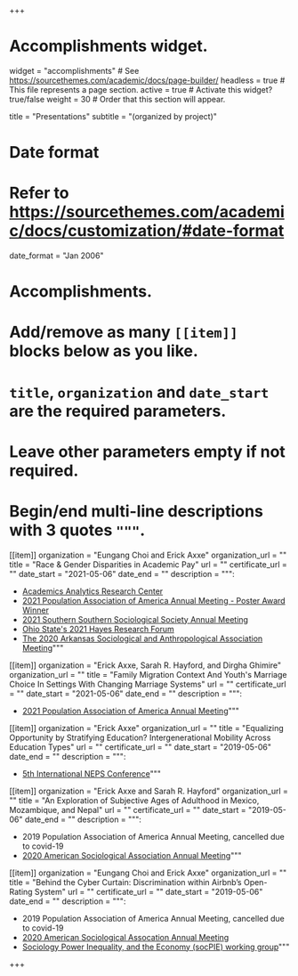 +++
# Accomplishments widget.
widget = "accomplishments"  # See https://sourcethemes.com/academic/docs/page-builder/
headless = true  # This file represents a page section.
active = true  # Activate this widget? true/false
weight = 30  # Order that this section will appear.

title = "Presentations"
subtitle = "(organized by project)"

# Date format
#   Refer to https://sourcethemes.com/academic/docs/customization/#date-format
date_format = "Jan 2006"

# Accomplishments.
#   Add/remove as many `[[item]]` blocks below as you like.
#   `title`, `organization` and `date_start` are the required parameters.
#   Leave other parameters empty if not required.
#   Begin/end multi-line descriptions with 3 quotes `"""`.

[[item]]
  organization = "Eungang Choi and Erick Axxe"
  organization_url = ""
  title = "Race & Gender Disparities in Academic Pay"
  url = ""
  certificate_url = ""
  date_start = "2021-05-06"
  date_end = ""
  description = """:

  * [Academics Analytics Research Center](https://youtu.be/4jjbHm9wnSs)
  * [2021 Population Association of America Annual Meeting - Poster Award Winner](/updates/presentations/PAA2021_poster.pdf)
  * [2021 Southern Southern Sociological Society Annual Meeting](/updates/presentations/AcademicInequality_SSS_20210408.pdf)
  * [Ohio State's 2021 Hayes Research Forum](/updates/presentations/AcademicInequality_Hayes_20210408.pdf)
  * [The 2020 Arkansas Sociological and Anthropological Association Meeting](/updates/presentations/ArkConf_AxxeChoi_20201105.pdf)"""

[[item]]
  organization = "Erick Axxe, Sarah R. Hayford, and Dirgha Ghimire"
  organization_url = ""
  title = "Family Migration Context And Youth's Marriage Choice In Settings With Changing Marriage Systems"
  url = ""
  certificate_url = ""
  date_start = "2021-05-06"
  date_end = ""
  description = """: 

  * [2021 Population Association of America Annual Meeting](/updates/presentations/PAA2021_Axxe_20210503.pdf)"""


[[item]]
  organization = "Erick Axxe"
  organization_url = ""
  title = "Equalizing Opportunity by Stratifying Education? Intergenerational Mobility Across Education Types"
  url = ""
  certificate_url = ""
  date_start = "2019-05-06"
  date_end = ""
  description = """: 

  * [5th International NEPS Conference](/updates/presentations/NEPS_Axxe_20201204.pdf)"""

[[item]]
  organization = "Erick Axxe and Sarah R. Hayford"
  organization_url = ""
  title = "An Exploration of Subjective Ages of Adulthood in Mexico, Mozambique, and Nepal"
  url = ""
  certificate_url = ""
  date_start = "2019-05-06"
  date_end = ""
  description = """: 

  * 2019 Population Association of America Annual Meeting, cancelled due to covid-19
  * [2020 American Sociological Association Annual Meeting](/updates/presentations/SubjAdult_ASA2020_Axxe_20200804.pdf)"""

[[item]]
  organization = "Eungang Choi and Erick Axxe"
  organization_url = ""
  title = "Behind the Cyber Curtain: Discrimination within Airbnb’s Open-Rating System"
  url = ""
  certificate_url = ""
  date_start = "2019-05-06"
  date_end = ""
  description = """: 

  * 2019 Population Association of America Annual Meeting, cancelled due to covid-19
  * [2020 American Sociological Assocation Annual Meeting](/updates/presentations/ASA2020_AXXE_CHOI_Final.pdf)
  * [Sociology Power Inequality, and the Economy (socPIE) working group](/updates/presentations/Presentation_socPIE_AxxeChoi_20200410.pdf)"""

+++